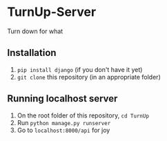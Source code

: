 # TurnUp-Server

Turn down for what

## Installation
1. `pip install django` (if you don't have it yet)
2. `git clone` this repository (in an appropriate folder)

## Running localhost server
1. On the root folder of this repository, `cd TurnUp`
2. Run `python manage.py runserver`
3. Go to `localhost:8000/api` for joy
